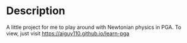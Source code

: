 # Description
A little project for me to play around with Newtonian physics in PGA.
To view, just visit https://aiguy110.github.io/learn-pga
